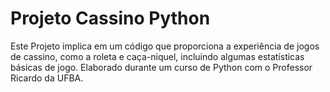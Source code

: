 # Projeto Cassino Python

Este Projeto implica em um código que proporciona a experiência de jogos de cassino, como a roleta e caça-niquel, incluindo algumas estatísticas básicas de jogo. Elaborado durante um curso de Python com o Professor Ricardo da UFBA.
